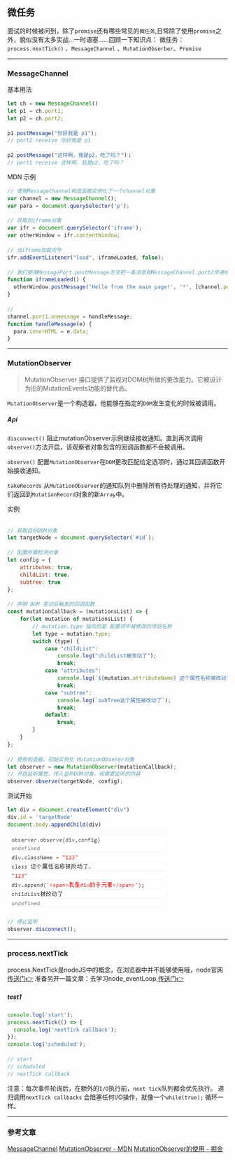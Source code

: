 ## 微任务
面试的时候被问到，除了`promise`还有哪些常见的`微任务`,日常除了使用`promise`之外，貌似没有太多实战...一时语塞......回顾一下知识点：
微任务：`process.nextTick()` 、`MessageChannel` 、`MutationObserber`、`Promise`
___
### MessageChannel
基本用法
```js
let ch = new MessageChannel()
let p1 = ch.port1;
let p2 = ch.port2;

p1.postMessage("你好我是 p1");
// port2 receive 你好我是 p1

p2.postMessage("这样啊，我是p2，吃了吗？")；
// port1 receive 这样啊，我是p2，吃了吗？
```
MDN 示例

```js
// 使用MessageChannel构造函数实例化了一个channel对象
var channel = new MessageChannel();
var para = document.querySelector('p');

// 获取到iframe对象    
var ifr = document.querySelector('iframe');
var otherWindow = ifr.contentWindow;

// 当iframe加载完毕
ifr.addEventListener("load", iframeLoaded, false);

// 我们使用MessagePort.postMessage方法把一条消息和MessageChannel.port2传递给iframe
function iframeLoaded() {
  otherWindow.postMessage('Hello from the main page!', '*', [channel.port2]);
}

// 
channel.port1.onmessage = handleMessage;
function handleMessage(e) {
  para.innerHTML = e.data;
}
```
___
### MutationObserver
>MutationObserver 接口提供了监视对DOM树所做的更改能力。它被设计为旧的MutationEvents功能的替代品。

`MutationObserver`是一个构造器，他能够在指定的`DOM`发生变化的时候被调用。

##### Api
`disconnect()`
阻止mutationObserver示例继续接收通知。直到再次调用`observe()`方法开启，该观察者对象包含的回调函数都不会被调用。

`observe()`
配置`MutationObserver`在`DOM`更改匹配给定选项时，通过其回调函数开始接收通知。

`takeRecords`
    从`MutationObserver`的通知队列中删除所有待处理的通知，并将它们返回到`MutationRecord`对象的新`Array`中。

实例
```js

// 获取目标DOM对象
let targetNode = document.querySelector(`#id`);

// 配置所需检测对象
let config = {
    attributes: true,
    childList: true,
    subtree: true
};

// 声明 DOM 变动后触发的回调函数
const mutationCallback = (mutationsList) => {
    for(let mutation of mutationsList) {
        // mutation.type 指向的是 配置项中被修改的项目名称
        let type = mutation.type;
        switch (type) {
            case "childList":
                console.log("childList被改动了");
                break;
            case "attributes":
                console.log(`${mutation.attributeName} 这个属性名称被改动了.`);
                break;
            case "subtree":
                console.log(`subTree这个属性被改动了`);
                break;
            default:
                break;
        }
    }
};

// 使用构造器，初始实例化 MutationObserer对象
let observer = new MutationObserver(mutationCallback);
// 开启监听属性，传入监听DOM对象，和需要监听的内容
observer.observe(targetNode, config);
```
测试开始
```js
let div = document.createElement("div")
div.id = 'targetNode'
document.body.appendChild(div)
```
![](/blog_assets/mutationObserver.png)
```js
// 停止监听
observer.disconnect();
```
___
### process.nextTick
process.NextTick是nodeJS中的概念，在浏览器中并不能够使用哦，node官网[传送门:point_right:](http://nodejs.cn/api/process.html#process_process_nexttick_callback_args)
准备另开一篇文章：去学习node_eventLoop,[传送门:point_right:](/node/eventloop_in_node.md)
##### test1
```js
console.log('start');
process.nextTick(() => {
  console.log('nextTick callback');
});
console.log('scheduled');

// start
// scheduled
// nextTick callback
```
注意：每次事件轮询后，在额外的`I/O`执行前，`next tick`队列都会优先执行。 递归调用`nextTick callbacks` 会阻塞任何I/O操作，就像一个`while(true);` 循环一样。
___
### 参考文章
[MessageChannel](https://github.com/jabez128/jabez128.github.io/issues/11)
[MutationObserver - MDN](https://developer.mozilla.org/zh-CN/docs/Web/API/MutationObserver)
[MutationObserver的使用 - 掘金](https://juejin.im/post/5b18e6606fb9a01e5c45434c)
